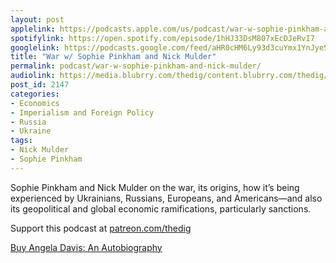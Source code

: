 ```yaml
---
layout: post
applelink: https://podcasts.apple.com/us/podcast/war-w-sophie-pinkham-and-nick-mulder/id1043245989?i=1000553640362
spotifylink: https://open.spotify.com/episode/1hHJ33DsM807xEcDJeRvI7
googlelink: https://podcasts.google.com/feed/aHR0cHM6Ly93d3cuYmx1YnJyeS5jb20vZmVlZHMvdGhlZGlnLnhtbA/episode/aHR0cHM6Ly93d3cudGhlZGlncmFkaW8uY29tLz9wPTIxNDc?sa=X&ved=0CAUQkfYCahcKEwi44f7r1b-AAxUAAAAAHQAAAAAQNg
title: "War w/ Sophie Pinkham and Nick Mulder"
permalink: podcast/war-w-sophie-pinkham-and-nick-mulder/
audiolink: https://media.blubrry.com/thedig/content.blubrry.com/thedig/The_Dig-EP_347-Pinkham-Mulder.mp3
post_id: 2147
categories: 
- Economics
- Imperialism and Foreign Policy
- Russia
- Ukraine
tags: 
- Nick Mulder
- Sophie Pinkham
---
```


Sophie Pinkham and Nick Mulder on the war, its origins, how it’s being experienced by Ukrainians, Russians, Europeans, and Americans—and also its geopolitical and global economic ramifications, particularly sanctions. 

Support this podcast at [patreon.com/thedig](http://www.patreon.com/TheDig) 

[Buy Angela Davis: An Autobiography](http://www.haymarketbooks.org/books/1741-angela-davis)
